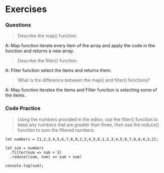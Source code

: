 # Exercises

### Questions

> Describe the map() function.

A: Map function iterate every item of the array and apply the code in the function and returns a new array.

> Describe the filter() function.

A: Filter function select the items and returns them.

> What is the difference between the map() and filter() functions?

A: Map function iterates the items and Filter function is selecting some of the items.

### Code Practice

> Using the numbers provided in the editor, use the filter() function to keep any numbers that are greater than three, then use the reduce() function to sum the filtered numbers.

```
let numbers = [1,2,3,4,5,6,7,8,9,2,3,4,5,6,1,2,3,4,5,6,7,8,8,4,3,2];

let sum = numbers
  .filter(num => num > 3)
  .reduce((sum, num) => sum + num)

console.log(sum);
```
